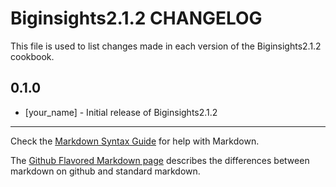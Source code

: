 Biginsights2.1.2 CHANGELOG
==========================

This file is used to list changes made in each version of the Biginsights2.1.2 cookbook.

0.1.0
-----
- [your_name] - Initial release of Biginsights2.1.2

- - -
Check the [Markdown Syntax Guide](http://daringfireball.net/projects/markdown/syntax) for help with Markdown.

The [Github Flavored Markdown page](http://github.github.com/github-flavored-markdown/) describes the differences between markdown on github and standard markdown.
